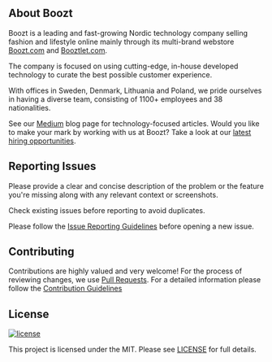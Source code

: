 <!-- markdownlint-disable first-line-h1 -->
## About Boozt

Boozt is a leading and fast-growing Nordic technology company selling fashion
and lifestyle online mainly through its multi-brand webstore [Boozt.com][boozt]
and [Booztlet.com][booztlet].

The company is focused on using cutting-edge, in-house developed technology to
curate the best possible customer experience.

With offices in Sweden, Denmark, Lithuania and Poland, we pride ourselves in
having a diverse team, consisting of 1100+ employees and 38 nationalities.

See our [Medium][blog] blog page for technology-focused articles. Would you
like to make your mark by working with us at Boozt? Take a look at our
[latest hiring opportunities][careers].

## Reporting Issues

Please provide a clear and concise description of the problem or the feature
you're missing along with any relevant context or screenshots.

Check existing issues before reporting to avoid duplicates.

Please follow the [Issue Reporting Guidelines][issues] before opening a new issue.

## Contributing

Contributions are highly valued and very welcome! For the process of reviewing
changes, we use [Pull Requests][pull-request]. For a detailed information
please follow the [Contribution Guidelines][contributing]

## License

[![license](https://img.shields.io/badge/license-mit-brightgreen.svg)][license]

This project is licensed under the MIT. Please see [LICENSE][license] for
full details.

<!-- markdownlint-disable link-image-reference-definitions -->
[homepage]: https://github.com/boozt-platform/terraform-cloudflare-tunnel
[releases]: https://github.com/boozt-platform/terraform-cloudflare-tunnel/releases
[issues]: https://github.com/boozt-platform/terraform-cloudflare-tunnel/issues
[pull-request]: https://github.com/boozt-platform/terraform-cloudflare-tunnel/pulls
[contributing]: ./docs/CONTRIBUTING.md
[license]: ./LICENSE
[boozt]: https://www.boozt.com/
[booztlet]: https://www.booztlet.com/
[blog]: https://medium.com/boozt-tech
[careers]: https://careers.booztgroup.com/
